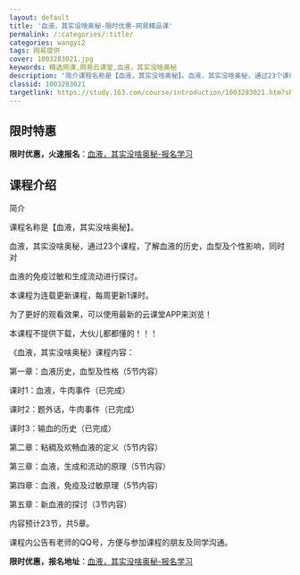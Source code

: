 ```yaml
---
layout: default
title: '血液，其实没啥奥秘-限时优惠-网易精品课'
permalink: /:categories/:title/
categories: wangyi2
tags: 网易提供
cover: 1003283021.jpg
keywords: 精选网课,网易云课堂,血液，其实没啥奥秘
description: '简介课程名称是【血液，其实没啥奥秘】。血液，其实没啥奥秘，通过23个课程，了解血液的历史，血型及个性影响，同时对血液的免'
classid: 1003283021
targetlink: https://study.163.com/course/introduction/1003283021.htm?share=1&shareId=1025206652&utm_campaign=share&utm_medium=iphoneShare&utm_source=&utm_u=1025206652
---
```


## 限时特惠

**限时优惠，火速报名**：[血液，其实没啥奥秘-报名学习](https://study.163.com/course/introduction/1003283021.htm?share=1&shareId=1025206652&utm_campaign=share&utm_medium=iphoneShare&utm_source=&utm_u=1025206652)

## 课程介绍

简介

课程名称是【血液，其实没啥奥秘】。

血液，其实没啥奥秘，通过23个课程，了解血液的历史，血型及个性影响，同时对



血液的免疫过敏和生成流动进行探讨。

本课程为连载更新课程，每周更新1课时。

为了更好的观看效果，可以使用最新的云课堂APP来浏览！

本课程不提供下载，大伙儿都都懂的！！！

《血液，其实没啥奥秘》课程内容：

第一章：血液历史，血型及性格（5节内容）

课时1：血液，牛肉事件（已完成）

课时2：题外话，牛肉事件（已完成）

课时3：输血的历史（已完成）

第二章：粘稠及欢畅血液的定义（5节内容）

第三章：血液，生成和流动的原理（5节内容）

第四章：血液，免疫及过敏原理（5节内容）

第五章：新血液的探讨（3节内容）



内容预计23节，共5章。

课程内公告有老师的QQ号，方便与参加课程的朋友及同学沟通。

**限时优惠，报名地址**：[血液，其实没啥奥秘-报名学习](https://study.163.com/course/introduction/1003283021.htm?share=1&shareId=1025206652&utm_campaign=share&utm_medium=iphoneShare&utm_source=&utm_u=1025206652)

